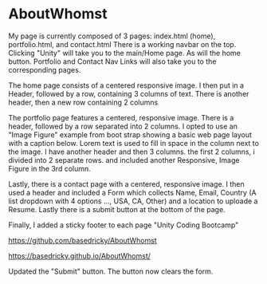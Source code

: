 # AboutWhomst
My page is currently composed of 3 pages: index.html (home), portfolio.html, and contact.html
There is a working navbar on the top. Clicking "Unity" will take you to the main/Home page. As will the home button.
Portfolio and Contact Nav Links will also take you to the corresponding pages.

The home page consists of a centered responsive image. I then put in a Header, followed by a row, containing 3 columns of text. There is another header, then a new row containing 2 columns

The portfolio page features a centered, responsive image. There is a header, followed by a row separated into 2 columns. I opted to use an "Image Figure" example from boot strap showing a basic web page layout with a caption below. Lorem text is used to fill in space in the column next to the image. I have another header and then 3 columns. the first 2 columns, i divided into 2 separate rows. and included another Responsive, Image Figure in the 3rd column.

Lastly, there is a contact page with a centered, responsive image. I then used a header and included a Form which collects Name, Email, Country (A list dropdown with 4 options ..., USA, CA, Other) and a location to uploade a Resume. Lastly there is a submit button at the bottom of the page.

Finally, I added a sticky footer to each page "Unity Coding Bootcamp"

https://github.com/basedricky/AboutWhomst

https://basedricky.github.io/AboutWhomst/

Updated the "Submit" button. The button now clears the form.